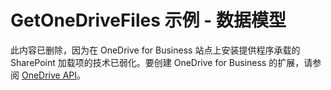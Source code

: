 
# GetOneDriveFiles 示例 - 数据模型

此内容已删除，因为在 OneDrive for Business 站点上安装提供程序承载的 SharePoint 加载项的技术已弱化。要创建 OneDrive for Business 的扩展，请参阅  [OneDrive API](https://dev.onedrive.com/)。
  
    
    

